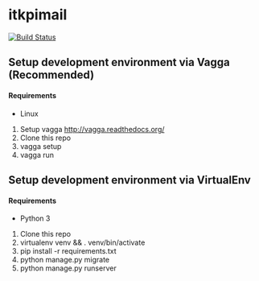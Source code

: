 # itkpimail

[![Build Status](https://travis-ci.org/itkpi/itkpimail.svg)](https://travis-ci.org/itkpi/itkpimail)

## Setup development environment via Vagga (Recommended)
#### Requirements
 - Linux


 1. Setup vagga http://vagga.readthedocs.org/
 2. Clone this repo
 3. vagga setup
 4. vagga run

## Setup development environment via VirtualEnv
#### Requirements

 - Python 3

 1. Clone this repo
 2. virtualenv venv && . venv/bin/activate
 3. pip install -r requirements.txt
 4. python manage.py migrate
 5. python manage.py runserver
